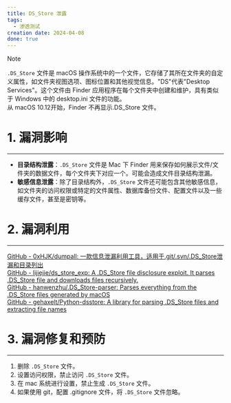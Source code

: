 ```yaml
---
title: DS_Store 泄露
tags:
  - 渗透测试
creation date: 2024-04-08
done: true
---
```

> [!note]
> `.DS_Store` 文件是 macOS 操作系统中的一个文件，它存储了其所在文件夹的自定义属性，如文件夹视图选项、图标位置和其他视觉信息。"DS"代表"Desktop Services"。这个文件由 Finder 应用程序在每个文件夹中创建和维护，具有类似于 Windows 中的 desktop.ini 文件的功能。  
> 从 macOS 10.12开始，Finder 不再显示.DS_Store 文件。  

# 1. 漏洞影响  
---
- **目录结构泄露**：`.DS_Store` 文件是 Mac 下 Finder 用来保存如何展示文件/文件夹的数据文件，每个文件夹下对应一个。可能会造成文件目录结构泄漏。  
- **敏感信息泄露**：除了目录结构外，`.DS_Store` 文件还可能包含其他敏感信息，如文件夹的访问权限或特定的文件属性、数据库备份文件、配置文件以及一些缓存文件，甚至是密钥等。  

# 2. 漏洞利用  
---
[GitHub - 0xHJK/dumpall: 一款信息泄漏利用工具，适用于.git/.svn/.DS\_Store泄漏和目录列出](https://github.com/0xHJK/dumpall)  
[GitHub - lijiejie/ds\_store\_exp: A .DS\_Store file disclosure exploit. It parses .DS\_Store file and downloads files recursively.](https://github.com/lijiejie/ds_store_exp)  
[GitHub - hanwenzhu/.DS\_Store-parser: Parses everything from the .DS\_Store files generated by macOS](https://github.com/hanwenzhu/.DS_Store-parser)  
[GitHub - gehaxelt/Python-dsstore: A library for parsing .DS\_Store files and extracting file names](https://github.com/gehaxelt/Python-dsstore)

# 3. 漏洞修复和预防  
---
1. 删除 `.DS_Store` 文件。  
2. 设置访问权限，禁止访问 `.DS_Store` 文件。  
3. 在 mac 系统进行设置，禁止生成 `.DS_Store` 文件。  
4. 如果使用 git，配置 .gitignore 文件，将 `.DS_Store` 文件忽略。  
